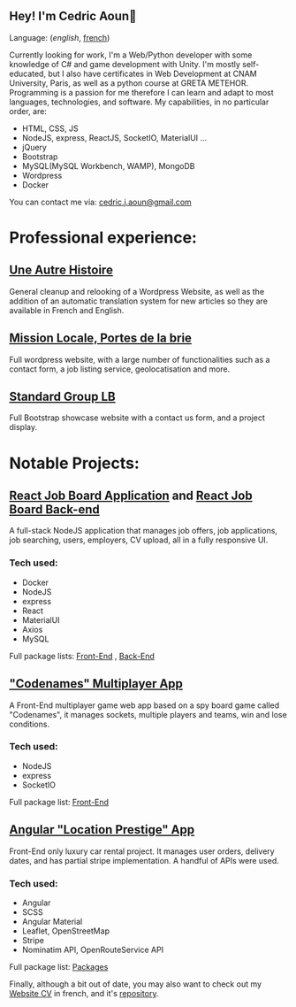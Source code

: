 ## Hey! I'm Cedric Aoun👋

Language: (_english_, [french](https://github.com/CedricAOUN/CedricAOUN/blob/main/README-FR.md))

Currently looking for work, I'm a Web/Python developer with some knowledge of C# and game development with Unity. I'm mostly self-educated, but I also have certificates in Web Development at CNAM University, Paris, as well as a python course at GRETA METEHOR. Programming is a passion for me therefore I can learn and adapt to most languages, technologies, and software. My capabilities, in no particular order, are:

- HTML, CSS, JS
- NodeJS, express, ReactJS, SocketIO, MaterialUI ...
- jQuery
- Bootstrap
- MySQL(MySQL Workbench, WAMP), MongoDB
- Wordpress
- Docker

You can contact me via: [cedric.j.aoun@gmail.com](mailto:cedric.j.aoun@gmail.com)

# Professional experience:

## [Une Autre Histoire](http://une-autre-histoire.org/fr/)

General cleanup and relooking of a Wordpress Website, as well as the addition of an automatic translation system for new articles so they are available in French and English.

## [Mission Locale, Portes de la brie](https://portesdelabrie.org/)

Full wordpress website, with a large number of functionalities such as a contact form, a job listing service, geolocatisation and more.

## [Standard Group LB](https://standardgrouplb.com/)

Full Bootstrap showcase website with a contact us form, and a project display.

# Notable Projects:

## [React Job Board Application](https://github.com/CedricAOUN/react-job-board-ui) and [React Job Board Back-end](https://github.com/CedricAOUN/react-job-board-backend)

A full-stack NodeJS application that manages job offers, job applications, job searching, users, employers, CV upload, all in a fully responsive UI.

### Tech used:

- Docker
- NodeJS
- express
- React
- MaterialUI
- Axios
- MySQL

Full package lists: [Front-End](https://github.com/CedricAOUN/react-job-board-ui/blob/main/package.json) , [Back-End](https://github.com/CedricAOUN/react-job-board-backend/blob/main/package.json)

## ["Codenames" Multiplayer App](https://github.com/CedricAOUN/Codenames-nodeJS)

A Front-End multiplayer game web app based on a spy board game called "Codenames", it manages sockets, multiple players and teams, win and lose conditions.

### Tech used:

- NodeJS
- express
- SocketIO

Full package list: [Front-End](https://github.com/CedricAOUN/Codenames-nodeJS/blob/master/package.json)

## [Angular "Location Prestige" App](https://github.com/CedricAOUN/angular-location-prestige)

Front-End only luxury car rental project. It manages user orders, delivery dates, and has partial stripe implementation. A handful of APIs were used.

### Tech used:

- Angular
- SCSS
- Angular Material
- Leaflet, OpenStreetMap
- Stripe
- Nominatim API, OpenRouteService API

Full package list: [Packages](https://github.com/CedricAOUN/angular-location-prestige/blob/main/package.json)


Finally, although a bit out of date, you may also want to check out my [Website CV](https://cedricaoun.github.io/index.html) in french, and it's [repository](https://github.com/CedricAOUN/CedricAOUN.github.io).
